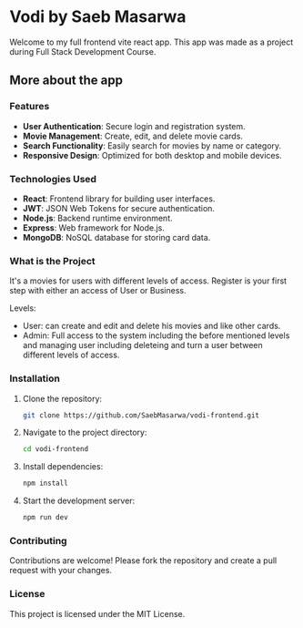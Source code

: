 # Vodi by Saeb Masarwa

Welcome to my full frontend vite react app.
This app was made as a project during Full Stack Development Course.

## More about the app

### Features

- **User Authentication**: Secure login and registration system.
- **Movie Management**: Create, edit, and delete movie cards.
- **Search Functionality**: Easily search for movies by name or category.
- **Responsive Design**: Optimized for both desktop and mobile devices.

### Technologies Used

- **React**: Frontend library for building user interfaces.
- **JWT**: JSON Web Tokens for secure authentication.
- **Node.js**: Backend runtime environment.
- **Express**: Web framework for Node.js.
- **MongoDB**: NoSQL database for storing card data.

### What is the Project

It's a movies for users with different levels of access.
Register is your first step with either an access of User or Business.

Levels:

- User: can create and edit and delete his movies and like other cards.
- Admin: Full access to the system including the before mentioned levels and managing user including deleteing and turn a user between different levels of access.

### Installation

1. Clone the repository:
   ```sh
   git clone https://github.com/SaebMasarwa/vodi-frontend.git
   ```
2. Navigate to the project directory:
   ```sh
   cd vodi-frontend
   ```
3. Install dependencies:
   ```sh
   npm install
   ```
4. Start the development server:
   ```sh
   npm run dev
   ```

### Contributing

Contributions are welcome! Please fork the repository and create a pull request with your changes.

### License

This project is licensed under the MIT License.
